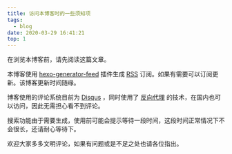 ```yaml
---
title: 访问本博客时的一些须知项
tags:
  - blog
date: 2020-03-29 16:41:21
top: 1
---
```



在浏览本博客前，请先阅读这篇文章。

本博客使用 [hexo-generator-feed](https://github.com/hexojs/hexo-generator-feed) 插件生成 [RSS](https://pcrab.ml/atom.xml) 订阅。如果有需要可以订阅更新。该博客更新时间随缘。

博客使用的评论系统目前为 [Disqus](https://disqus.com) ，同时使用了 [反向代理](https://github.com/fooleap/disqus-php-api) 的技术，在国内也可以访问，因此无需担心看不到评论。

搜索功能由于需要生成，使用前可能会提示等待一段时间，这段时间正常情况下不会很长，还请耐心等待下。

欢迎大家多多文明评论，如果有问题或是不足之处也请各位指出。
